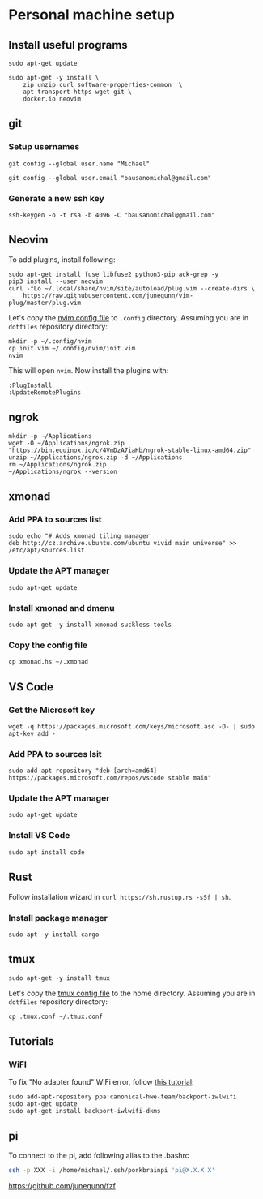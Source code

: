 # Personal machine setup

## Install useful programs

```
sudo apt-get update

sudo apt-get -y install \
    zip unzip curl software-properties-common  \
    apt-transport-https wget git \
    docker.io neovim
```

## git

### Setup usernames
`git config --global user.name "Michael"`

`git config --global user.email "bausanomichal@gmail.com"`

### Generate a new ssh key

`ssh-keygen -o -t rsa -b 4096 -C "bausanomichal@gmail.com"`

## Neovim
To add plugins, install following:

```
sudo apt-get install fuse libfuse2 python3-pip ack-grep -y
pip3 install --user neovim
curl -fLo ~/.local/share/nvim/site/autoload/plug.vim --create-dirs \
    https://raw.githubusercontent.com/junegunn/vim-plug/master/plug.vim
```

Let's copy the [nvim config file](init.vim) to `.config` directory. Assuming you are in `dotfiles` repository directory:

```
mkdir -p ~/.config/nvim
cp init.vim ~/.config/nvim/init.vim
nvim
```

This will open `nvim`. Now install the plugins with:

```
:PlugInstall
:UpdateRemotePlugins
```

## ngrok

```
mkdir -p ~/Applications
wget -O ~/Applications/ngrok.zip "https://bin.equinox.io/c/4VmDzA7iaHb/ngrok-stable-linux-amd64.zip"
unzip ~/Applications/ngrok.zip -d ~/Applications
rm ~/Applications/ngrok.zip
~/Applications/ngrok --version
```

## xmonad
### Add PPA to sources list
```
sudo echo "# Adds xmonad tiling manager
deb http://cz.archive.ubuntu.com/ubuntu vivid main universe" >> /etc/apt/sources.list
```

### Update the APT manager
`sudo apt-get update`

### Install xmonad and dmenu
`sudo apt-get -y install xmonad suckless-tools`

### Copy the config file
`cp xmonad.hs ~/.xmonad`

## VS Code
### Get the Microsoft key
`wget -q https://packages.microsoft.com/keys/microsoft.asc -O- | sudo apt-key add -`

### Add PPA to sources lsit
`sudo add-apt-repository "deb [arch=amd64] https://packages.microsoft.com/repos/vscode stable main"`

### Update the APT manager
`sudo apt-get update`

### Install VS Code
`sudo apt install code`

## Rust
Follow installation wizard in `curl https://sh.rustup.rs -sSf | sh`.

### Install package manager
`sudo apt -y install cargo`

## tmux

`sudo apt-get -y install tmux`

Let's copy the [tmux config file](.tmux.conf) to the home directory. Assuming you are in `dotfiles` repository directory:

`cp .tmux.conf ~/.tmux.conf`

## Tutorials

### WiFI
To fix "No adapter found" WiFi error, follow [this tutorial](https://support.killernetworking.com/knowledge-base/killer-ax1650-in-debian-ubuntu-16-04/):

```
sudo add-apt-repository ppa:canonical-hwe-team/backport-iwlwifi
sudo apt-get update
sudo apt-get install backport-iwlwifi-dkms
```

## pi
To connect to the pi, add following alias to the .bashrc

```bash
ssh -p XXX -i /home/michael/.ssh/porkbrainpi 'pi@X.X.X.X'
```
https://github.com/junegunn/fzf
